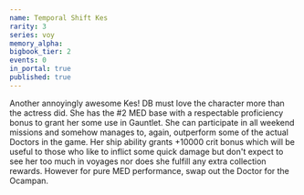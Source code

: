 ```yaml
---
name: Temporal Shift Kes
rarity: 3
series: voy
memory_alpha:
bigbook_tier: 2
events: 0
in_portal: true
published: true
---
```


Another annoyingly awesome Kes! DB must love the character more than the actress did. She has the #2 MED base with a respectable proficiency bonus to grant her some use in Gauntlet. She can participate in all weekend missions and somehow manages to, again, outperform some of the actual Doctors in the game. Her ship ability grants +10000 crit bonus which will be useful to those who like to inflict some quick damage but don't expect to see her too much in voyages nor does she fulfill any extra collection rewards. However for pure MED performance, swap out the Doctor for the Ocampan.
